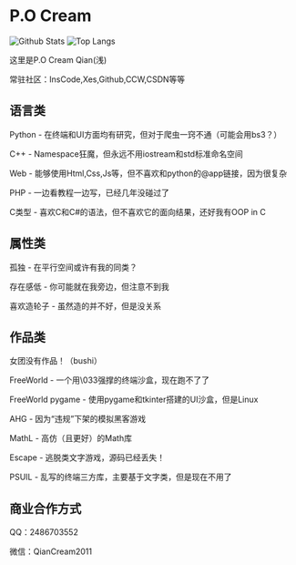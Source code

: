<h1>P.O Cream</h1>

![Github Stats](https://github-readme-stats.vercel.app/api?username=P-O-Cream&show_icons=true&theme=dark&count_private=true)
![Top Langs](https://github-readme-stats.vercel.app/api/top-langs/?username=P-O-Cream&layout=compact&theme=tokyonight)

<p>这里是P.O Cream Qian(浅) </p>
<p>常驻社区：InsCode,Xes,Github,CCW,CSDN等等 </p>

<h2>语言类</h2>
<p>Python - 在终端和UI方面均有研究，但对于爬虫一窍不通（可能会用bs3？）</p>
<p>C++ - Namespace狂魔，但永远不用iostream和std标准命名空间</p>
<p>Web - 能够使用Html,Css,Js等，但不喜欢和python的@app链接，因为很复杂</p>
<p>PHP - 一边看教程一边写，已经几年没碰过了</p>
<p>C类型 - 喜欢C和C#的语法，但不喜欢它的面向结果，还好我有OOP in C</p>

<h2>属性类</h2>
<p>孤独 - 在平行空间或许有我的同类？</p>
<p>存在感低 - 你可能就在我旁边，但注意不到我</p>
<p>喜欢造轮子 - 虽然造的并不好，但是没关系</p>

<h2>作品类</h2>
<p>女团没有作品！（bushi）</p>
<p>FreeWorld - 一个用\033强撑的终端沙盒，现在跑不了了</p>
<p>FreeWorld pygame - 使用pygame和tkinter搭建的UI沙盒，但是Linux</p>
<p>AHG - 因为“违规”下架的模拟黑客游戏</p>
<p>MathL - 高仿（且更好）的Math库</p>
<p>Escape - 逃脱类文字游戏，源码已经丢失！</p>
<p>PSUIL - 乱写的终端三方库，主要基于文字类，但是现在不用了</p>
  
<h2>商业合作方式</h2>
<p>QQ：2486703552</p>
<p>微信：QianCream2011</p>
